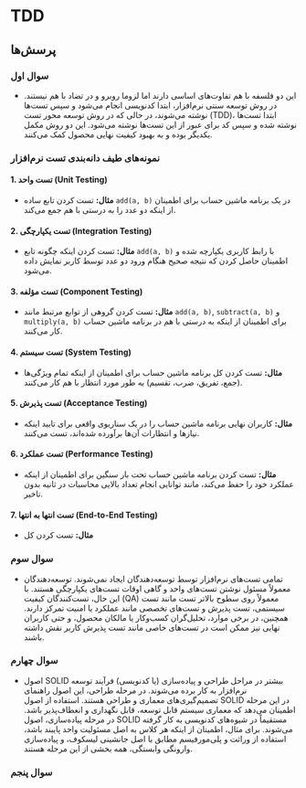 # TDD
## پرسش‌ها
### سوال اول
- این دو فلسفه با هم تفاوت‌های اساسی دارند اما لزوما روبرو و در تضاد با هم نیستند. در روش توسعه سنتی نرم‌افزار، ابتدا کدنویسی انجام می‌شود و سپس تست‌ها نوشته می‌شوند، در حالی که در روش توسعه محور تست (TDD)، ابتدا تست‌ها نوشته شده و سپس کد برای عبور از این تست‌ها نوشته می‌شود. این دو روش مکمل یکدیگر بوده و به بهبود کیفیت نهایی محصول کمک می‌کنند.

### نمونه‌های طیف دانه‌بندی تست نرم‌افزار

#### 1. تست واحد (Unit Testing)
- **مثال:** تست کردن تابع ساده `add(a, b)` در یک برنامه ماشین حساب برای اطمینان از اینکه دو عدد را به درستی با هم جمع می‌کند.

#### 2. تست یکپارچگی (Integration Testing)
- **مثال:** تست کردن اینکه چگونه تابع `add(a, b)` با رابط کاربری یکپارچه شده و اطمینان حاصل کردن که نتیجه صحیح هنگام ورود دو عدد توسط کاربر نمایش داده می‌شود.

#### 3. تست مؤلفه (Component Testing)
- **مثال:** تست کردن گروهی از توابع مرتبط مانند `add(a, b)`, `subtract(a, b)` و `multiply(a, b)` برای اطمینان از اینکه به درستی با هم در برنامه ماشین حساب کار می‌کنند.

#### 4. تست سیستم (System Testing)
- **مثال:** تست کردن کل برنامه ماشین حساب برای اطمینان از اینکه تمام ویژگی‌ها (جمع، تفریق، ضرب، تقسیم) به طور مورد انتظار با هم کار می‌کنند.

#### 5. تست پذیرش (Acceptance Testing)
- **مثال:** کاربران نهایی برنامه ماشین حساب را در یک سناریوی واقعی برای تایید اینکه نیازها و انتظارات آن‌ها برآورده شده‌اند، تست می‌کنند.

#### 6. تست عملکرد (Performance Testing)
- **مثال:** تست کردن برنامه ماشین حساب تحت بار سنگین برای اطمینان از اینکه عملکرد خود را حفظ می‌کند، مانند توانایی انجام تعداد بالایی محاسبات در ثانیه بدون تاخیر.

#### 7. تست انتها به انتها (End-to-End Testing)
- **مثال:** تست کردن کل

### سوال سوم
- تمامی تست‌های نرم‌افزار توسط توسعه‌دهندگان ایجاد نمی‌شوند. توسعه‌دهندگان معمولاً مسئول نوشتن تست‌های واحد و گاهی اوقات تست‌های یکپارچگی هستند. با این حال، تست‌کنندگان کیفیت (QA) معمولاً روی سطوح بالاتر تست مانند تست سیستمی، تست پذیرش و تست‌های تخصصی مانند عملکرد یا امنیت تمرکز دارند. همچنین، در برخی موارد، تحلیل‌گران کسب‌وکار یا مالکان محصول، و حتی کاربران نهایی نیز ممکن است در تست‌های خاصی مانند تست پذیرش کاربر نقش داشته باشند.

### سوال چهارم
- اصول SOLID بیشتر در مراحل طراحی و پیاده‌سازی (یا کدنویسی) فرآیند توسعه نرم‌افزار به کار برده می‌شوند. در مرحله طراحی، این اصول راهنمای تصمیم‌گیری‌های معماری و طراحی هستند. استفاده از اصول SOLID در این مرحله اطمینان می‌دهد که معماری سیستم قابل توسعه، قابل نگهداری و انعطاف‌پذیر باشد. در مرحله پیاده‌سازی، اصول SOLID مستقیماً در شیوه‌های کدنویسی به کار گرفته می‌شوند. برای مثال، اطمینان از اینکه هر کلاس به اصل مسئولیت واحد پایبند باشد، استفاده از وراثت و پلی‌مورفیسم مطابق با اصل جانشینی لیسکوف، و پیاده‌سازی وارونگی وابستگی، همه بخشی از این مرحله هستند.

### سوال پنجم